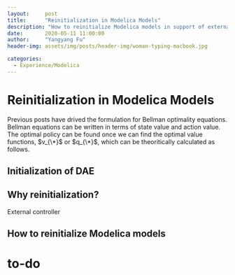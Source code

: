 ```yaml
---
layout:     post
title:      "Reinitialization in Modelica Models"
description: "How to reinitialize Modelica models in support of external controller"
date:       2020-05-11 11:00:00
author:     "Yangyang Fu"
header-img: assets/img/posts/header-img/woman-typing-macbook.jpg

categories:
  - Experience/Modelica
---
```


# Reinitialization in Modelica Models

Previous posts have drived the formulation for Bellman optimality equations. Bellman equations can be written in terms of state value and action value. The optimal policy can be found once we can find the optimal value functions, $v_{\*}$ or $q_{\*}$, which can be theoritically calculated as follows.


## Initialization of DAE 

## Why reinitialization?
External controller

## How to reinitialize Modelica models



# to-do

